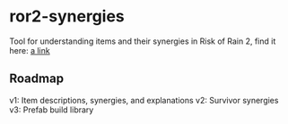 # ror2-synergies
Tool for understanding items and their synergies in Risk of Rain 2, find it here: [a link](https://tatiematie.github.io/ror2-synergies/)

## Roadmap
v1: Item descriptions, synergies, and explanations
v2: Survivor synergies
v3: Prefab build library
